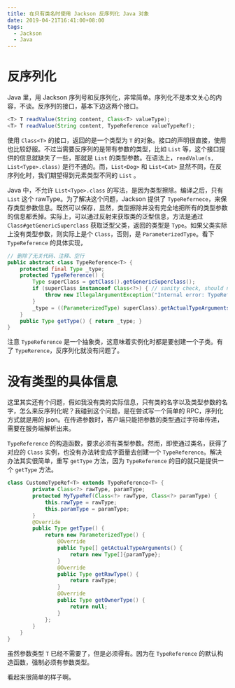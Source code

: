 ```yaml
---
title: 在只有类名时使用 Jackson 反序列化 Java 对象
date: 2019-04-21T16:41:00+08:00
tags:
  - Jackson
  - Java
---
```


# 反序列化

Java 里，用 Jackson 序列号和反序列化，非常简单。序列化不是本文关心的内容，不谈。反序列的接口，基本下边这两个接口。

```java
<T> T readValue(String content, Class<T> valueType);
<T> T readValue(String content, TypeReference valueTypeRef);
```

使用 `Class<T>` 的接口，返回的是一个类型为 `T` 的对象。接口的声明很直接，使用也比较舒服。不过当需要反序列的是带有参数的类型，比如 `List` 等，这个接口提供的信息就缺失了一些，那就是 `List` 的类型参数。在语法上，`readValue(s, List<Type>.class)` 是行不通的。而，`List<Dog>` 和 `List<Cat>` 显然不同，在反序列化时，我们期望得到元素类型不同的 `List` 。

Java 中，不允许 `List<Type>.class` 的写法，是因为类型擦除。编译之后，只有 `List` 这个 rawType。为了解决这个问题，Jackson 提供了 `TypeRefernece`，来保存类型参数信息。既然可以保存，显然，类型擦除并没有完全地把所有的类型参数的信息都丢掉。实际上，可以通过反射来获取类的泛型信息，方法是通过 `Class#getGenericSuperclass` 获取泛型父类，返回的类型是 `Type`。如果父类实际上没有类型参数，则实际上是个 `Class`，否则，是 `ParameterizedType`。看下 `TypeReference` 的具体实现，

```java
// 删除了无关代码、注释、空行
public abstract class TypeReference<T> {
    protected final Type _type;
    protected TypeReference() {
        Type superClass = getClass().getGenericSuperclass();
        if (superClass instanceof Class<?>) { // sanity check, should never happen
            throw new IllegalArgumentException("Internal error: TypeReference constructed without actual type information");
        }
        _type = ((ParameterizedType) superClass).getActualTypeArguments()[0];
    }
    public Type getType() { return _type; }
}
```

注意 `TypeReference` 是一个抽象类，这意味着实例化时都是要创建一个子类。有了 `TypeRerence`，反序列化就没有问题了。

# 没有类型的具体信息

这里其实还有个问题，假如我没有类的实际信息，只有类的名字以及类型参数的名字，怎么来反序列化呢？我碰到这个问题，是在尝试写一个简单的 RPC，序列化方式就是用的 json。在传递参数时，客户端只能把参数的类型通过字符串传递，需要在服务端解析出来。

`TypeReference` 的构造函数，要求必须有类型参数。然而，即使通过类名，获得了对应的 `Class` 实例，也没有办法转变成字面量去创建一个 `TypeReference`。解决办法其实很简单，重写 `getType` 方法，因为 `TypeReference` 的目的就只是提供一个 `getType` 方法。

```java
class CustomeTypeRef<T> extends TypeReference<T> {
        private Class<?> rawType, paramType;
        protected MyTypeRef(Class<?> rawType, Class<?> paramType) {
            this.rawType = rawType;
            this.paramType = paramType;
        }
        @Override
        public Type getType() {
            return new ParameterizedType() {
                @Override
                public Type[] getActualTypeArguments() {
                    return new Type[]{paramType};
                }
                @Override
                public Type getRawType() {
                    return rawType;
                }
                @Override
                public Type getOwnerType() {
                    return null;
                }
            };
        }
    }
}
```

虽然参数类型 `T` 已经不需要了，但是必须得有。因为在 `TypeReference` 的默认构造函数，强制必须有参数类型。

看起来很简单的样子啊。